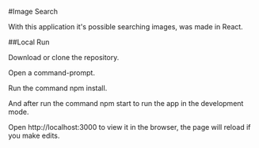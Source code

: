 #Image Search

With this application it's possible searching images, was made in React.

##Local Run

Download or clone the repository.

Open a command-prompt.

Run the command npm install.

And after run the command npm start to run the app in the development mode.

Open http://localhost:3000 to view it in the browser, the page will reload if you make edits.